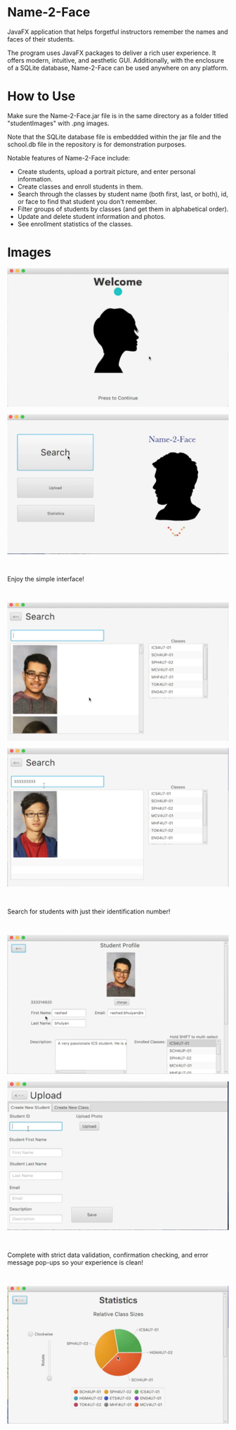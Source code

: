 # Name-2-Face
JavaFX application that helps forgetful instructors remember the names and faces of their students.

The program uses JavaFX packages to deliver a rich user experience. It offers modern, intuitive, and aesthetic GUI. Additionally, with the enclosure of a SQLite database, Name-2-Face can be used anywhere on any platform.

# How to Use
Make sure the Name-2-Face.jar file is in the same directory as a folder titled "studentImages" with .png images. 

Note that the SQLite database file is embeddded within the jar file and the school.db file in the repository is for demonstration purposes.

Notable features of Name-2-Face include:

- Create students, upload a portrait picture, and enter personal information.
- Create classes and enroll students in them.
- Search through the classes by student name (both first, last, or both), id, or face to find that student you don't remember.
- Filter groups of students by classes (and get them in alphabetical order).
- Update and delete student information and photos.
- See enrollment statistics of the classes.

# Images

![Loading screen](https://github.com/j927chen/Name-2-Face/blob/master/Readme%20Images/loading_screen.png)

![Loading screen](https://github.com/j927chen/Name-2-Face/blob/master/Readme%20Images/opening.png)

&nbsp;

Enjoy the simple interface!

&nbsp;

![Loading screen](https://github.com/j927chen/Name-2-Face/blob/master/Readme%20Images/search.png)

![Loading screen](https://github.com/j927chen/Name-2-Face/blob/master/Readme%20Images/search_with_number.png)

&nbsp;

Search for students with just their identification number!

&nbsp;

![Loading screen](https://github.com/j927chen/Name-2-Face/blob/master/Readme%20Images/student_profile.png)

![Loading screen](https://github.com/j927chen/Name-2-Face/blob/master/Readme%20Images/upload.png)

&nbsp;

Complete with strict data validation, confirmation checking, and error message pop-ups so your experience is clean!

&nbsp;

![Loading screen](https://github.com/j927chen/Name-2-Face/blob/master/Readme%20Images/statistics.png)

